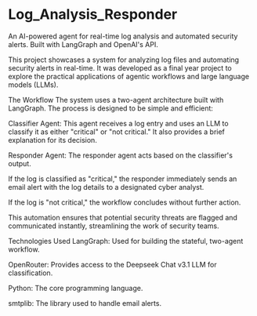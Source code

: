 # Log_Analysis_Responder
An AI-powered agent for real-time log analysis and automated security alerts. Built with LangGraph and OpenAI's API.


This project showcases a system for analyzing log files and automating security alerts in real-time. It was developed as a final year project to explore the practical applications of agentic workflows and large language models (LLMs).

The Workflow
The system uses a two-agent architecture built with LangGraph. The process is designed to be simple and efficient:

Classifier Agent: This agent receives a log entry and uses an LLM to classify it as either "critical" or "not critical." It also provides a brief explanation for its decision.

Responder Agent: The responder agent acts based on the classifier's output.

If the log is classified as "critical," the responder immediately sends an email alert with the log details to a designated cyber analyst.

If the log is "not critical," the workflow concludes without further action.

This automation ensures that potential security threats are flagged and communicated instantly, streamlining the work of security teams.

Technologies Used
LangGraph: Used for building the stateful, two-agent workflow.

OpenRouter: Provides access to the Deepseek Chat v3.1 LLM for classification.

Python: The core programming language.

smtplib: The library used to handle email alerts.
